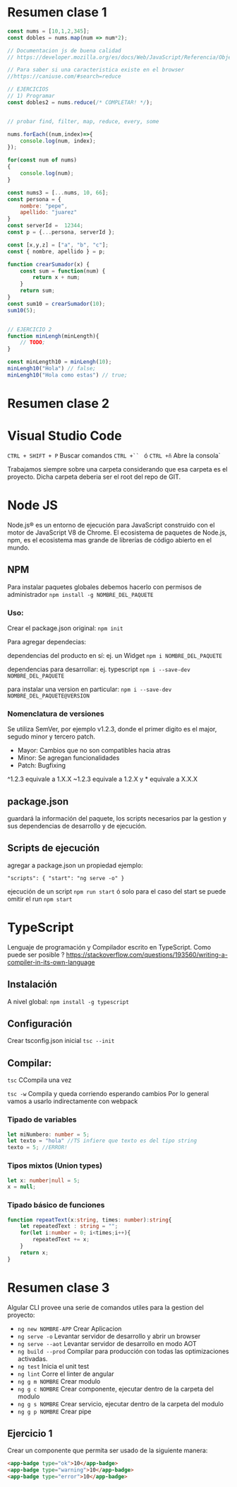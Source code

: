 # Resumen clase 1

```javascript
const nums = [10,1,2,345];
const dobles = nums.map(num => num*2);

// Documentacion js de buena calidad
// https://developer.mozilla.org/es/docs/Web/JavaScript/Referencia/Objetos_globales/Array/reduce

// Para saber si una caracteristica existe en el browser
//https://caniuse.com/#search=reduce

// EJERCICIOS 
// 1) Programar         
const dobles2 = nums.reduce(/* COMPLETAR! */);


// probar find, filter, map, reduce, every, some

nums.forEach((num,index)=>{
    console.log(num, index);
});

for(const num of nums)
{
    console.log(num);
}

const nums3 = [...nums, 10, 66];
const persona = {
    nombre: "pepe",
    apellido: "juarez"
}
const serverId =  12344;
const p = {...persona, serverId };

const [x,y,z] = ["a", "b", "c"];
const { nombre, apellido } = p;

function crearSumador(x) { 
    const sum = function(num) {
        return x + num;
    }
    return sum;
}
const sum10 = crearSumador(10);
sum10(5);


// EJERCICIO 2
function minLengh(minLength){
    // TODO;
}

const minLength10 = minLengh(10);
minLengh10("Hola") // false;
minLengh10("Hola como estas") // true;


``` 


# Resumen clase 2


# Visual Studio Code
`CTRL + SHIFT + P` Buscar comandos
`CTRL +`` `  ó `CTRL +ñ` Abre la consola`

Trabajamos siempre sobre una carpeta considerando que esa carpeta es el proyecto. Dicha carpeta deberia ser el root del repo de GIT.

# Node JS 
Node.js® es un entorno de ejecución para JavaScript construido con el motor de JavaScript V8 de Chrome. El ecosistema de paquetes de Node.js, npm, es el ecosistema mas grande de librerías de código abierto en el mundo.

## NPM
Para instalar paquetes globales debemos hacerlo con permisos de administrador
`npm install -g NOMBRE_DEL_PAQUETE`


### Uso:
Crear el package.json original:
`npm init`

Para agregar dependecias:

dependencias del producto en sí: ej. un Widget
`npm i NOMBRE_DEL_PAQUETE` 

dependencias para desarrollar: ej. typescript
`npm i --save-dev NOMBRE_DEL_PAQUETE`

para instalar una version en particular:
`npm i --save-dev NOMBRE_DEL_PAQUETE@VERSION`

### Nomenclatura de versiones
Se utiliza SemVer, por ejemplo v1.2.3, donde el primer digito es el major, segudo minor y tercero patch.
* Mayor: Cambios que no son compatibles hacia atras
* Minor: Se agregan funcionalidades
* Patch: Bugfixing

^1.2.3 equivale a 1.X.X
~1.2.3 equivale a 1.2.X
y * equivale a X.X.X



## package.json 
guardará la información del paquete, los scripts necesarios par la gestion y sus dependencias de desarrollo y de ejecución.

## Scripts de ejecución
agregar a package.json un propiedad ejemplo:

`"scripts": {
    "start": "ng serve -o"
}`

ejecución de un script
`npm run start` ó solo para el caso del start se puede omitir el run `npm start`

# TypeScript
Lenguaje de programación y Compilador escrito en TypeScript.
Como puede ser posible ? https://stackoverflow.com/questions/193560/writing-a-compiler-in-its-own-language


## Instalación

A nivel global:
`npm install -g typescript`

## Configuración
Crear tsconfig.json inicial
`tsc --init`

## Compilar:
`tsc`
CCompila una vez

`tsc -w`
Compila y queda corriendo esperando cambios
Por lo general vamos a usarlo indirectamente con webpack

### Tipado de variables
```typescript
let miNumbero: number = 5;
let texto = "hola" //TS infiere que texto es del tipo string
texto = 5; //ERROR!
```

### Tipos mixtos (Union types)
```typescript
let x: number|null = 5;
x = null;
```

### Tipado básico de funciones
```typescript
function repeatText(x:string, times: number):string{
    let repeatedText : string = "";
    for(let i:number = 0; i<times;i++){
        repeatedText += x;
    }
    return x;
}
```

# Resumen clase 3

Algular CLI provee una serie de comandos utiles para la gestion del proyecto:

* `ng new NOMBRE-APP` Crear Aplicacion
* `ng serve -o` Levantar servidor de desarrollo y abrir un browser
* `ng serve --aot` Levantar servidor de desarrollo en modo AOT
* `ng build --prod` Compilar para producción con todas las optimizaciones activadas.
* `ng test` Inicia el unit test
* `ng lint` Corre el linter de angular
* `ng g m NOMBRE` Crear modulo
* `ng g c NOMBRE` Crear componente, ejecutar dentro de la carpeta del modulo
* `ng g s NOMBRE` Crear servicio, ejecutar dentro de la carpeta del modulo
* `ng g p NOMBRE` Crear pipe

## Ejercicio 1

Crear un componente que permita ser usado de la siguiente manera:
```html
<app-badge type="ok">10</app-badge>
<app-badge type="warning">10</app-badge>
<app-badge type="error">10</app-badge>
```
